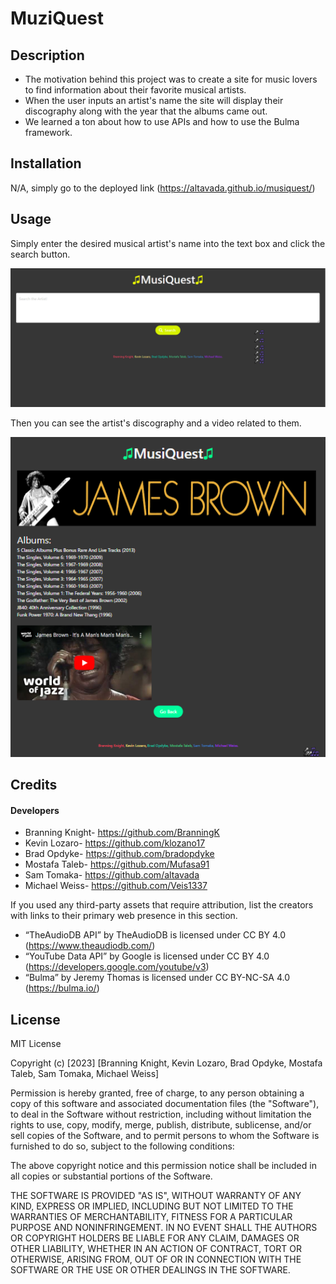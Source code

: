 # MuziQuest

## Description

- The motivation behind this project was to create a site for music lovers to find information about their favorite musical artists.
- When the user inputs an artist's name the site will display their discography along with the year that the albums came out.
- We learned a ton about how to use APIs and how to use the Bulma framework.

## Installation

N/A, simply go to the deployed link (https://altavada.github.io/musiquest/)

## Usage

Simply enter the desired musical artist's name into the text box and click the search button.

![Image of the deployed application's main page](assets\images\firstpageMQ.png)

Then you can see the artist's discography and a video related to them. 

![Example image of the deployed application's search results for James Brown](assets\images\secondpageMQ.png)

## Credits

#### Developers

- Branning Knight- https://github.com/BranningK
- Kevin Lozaro- https://github.com/klozano17
- Brad Opdyke- https://github.com/bradopdyke
- Mostafa Taleb- https://github.com/Mufasa91
- Sam Tomaka- https://github.com/altavada
- Michael Weiss- https://github.com/Veis1337

If you used any third-party assets that require attribution, list the creators with links to their primary web presence in this section.

- “TheAudioDB API” by TheAudioDB is licensed under CC BY 4.0 (https://www.theaudiodb.com/)
- “YouTube Data API” by Google is licensed under CC BY 4.0 (https://developers.google.com/youtube/v3)
- “Bulma” by Jeremy Thomas is licensed under CC BY-NC-SA 4.0 (https://bulma.io/)

## License

MIT License

Copyright (c) [2023] [Branning Knight, Kevin Lozaro, Brad Opdyke, Mostafa Taleb, Sam Tomaka, Michael Weiss]

Permission is hereby granted, free of charge, to any person obtaining a copy
of this software and associated documentation files (the "Software"), to deal
in the Software without restriction, including without limitation the rights
to use, copy, modify, merge, publish, distribute, sublicense, and/or sell
copies of the Software, and to permit persons to whom the Software is
furnished to do so, subject to the following conditions:

The above copyright notice and this permission notice shall be included in all
copies or substantial portions of the Software.

THE SOFTWARE IS PROVIDED "AS IS", WITHOUT WARRANTY OF ANY KIND, EXPRESS OR
IMPLIED, INCLUDING BUT NOT LIMITED TO THE WARRANTIES OF MERCHANTABILITY,
FITNESS FOR A PARTICULAR PURPOSE AND NONINFRINGEMENT. IN NO EVENT SHALL THE
AUTHORS OR COPYRIGHT HOLDERS BE LIABLE FOR ANY CLAIM, DAMAGES OR OTHER
LIABILITY, WHETHER IN AN ACTION OF CONTRACT, TORT OR OTHERWISE, ARISING FROM,
OUT OF OR IN CONNECTION WITH THE SOFTWARE OR THE USE OR OTHER DEALINGS IN THE
SOFTWARE.
